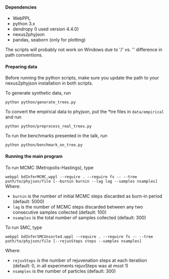 #### Dependencies
- WebPPL
- python 3.x
- dendropy (I used version 4.4.0)
- nexus2phyjson
- pandas, seaborn (only for plotting)

The scripts will probably not work on Windows due to '/' vs. '\' difference in path conventions.

#### Preparing data

Before running the python scripts, make sure you update the path to your nexus2phyjson installation in both scripts.

To generate synthetic data, run

``
python python/generate_trees.py
``

To convert the empirical data to phyjson, put the *tre files in ``data/empirical`` and run

``
python python/preprocess_real_trees.py
``

To run the benchmarks presented in the talk, run

``
python python/benchmark_on_tree.py
``
#### Running the main program

To run MCMC (Metropolis-Hastings), type

``
webppl bdInferMCMC.wppl --require . --require fs -- --tree path/to/phyjson/file [--burnin burnin --lag lag --samples nsamples]
``
Where:
- `burnin` is the number of initial MCMC steps discarded as burn-in period  (default: 5000)
- `lag` is the number of MCMC steps discarded between any two consecutive samples collected (default: 100)
- `nsamples` is the total number of samples collected (default: 300)

To run SMC, type

``
webppl bdInferSMCUnsorted.wppl --require . --require fs -- --tree path/to/phyjson/file [--rejuvSteps steps --samples nsamples]
``

Where:
- `rejuvSteps` is the number of rejuvenation steps at each iteratiion (default: 0, in all experiments rejuvSteps was at most 1)
- `nsamples` is the number of particles (default: 300)

